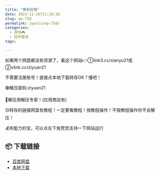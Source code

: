 ```yaml
---
title: "黑街狂赌"
date: 2023-11-26T21:29:38
slug: wp-758
permalink: /posts/wp-758/
categories:
  - 游戏🎮
  - 狂欢蜜话
tags:

---
```


如果两个网盘都没有资源了，看这个网站👉①link3.cc/xianyu21或②vlink.cc/ziyuan21

不需要注册账号！直接点本地下载转存OK？懂吧！

🟢解压密码:ziyuan21

🔵解压用解压专家！(应用商店有)

🟡转存的链接网盘有教程！一定要看教程！按教程操作！不按教程操作你不会解压！

💰🈶能力的宝，可以点左下角赞赏支持一下网站运行

## 📦 下载链接
- [百度网盘](https://blziyuan21.com/pay-download/758?key=903b2039f7&down_id=0)
- [本地下载](https://blziyuan21.com/pay-download/758?key=903b2039f7&down_id=1)

